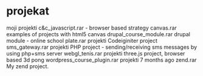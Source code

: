 # projekat
moji projekti
c&c_javascript.rar	- browser based strategy
canvas.rar	examples of projects with html5 canvas
drupal_course_module.rar	drupal module - online school
plate.rar	projekti	Codeiginiter project
sms_gateway.rar	projekti	PHP project - sending/receiving sms messages by using php+sms server
webgl_tenis.rar	projekti	three.js project, browser based 3d pong
wordpress_course_plugin.rar	projekti	7 months ago
zend.rar My zend project. 
